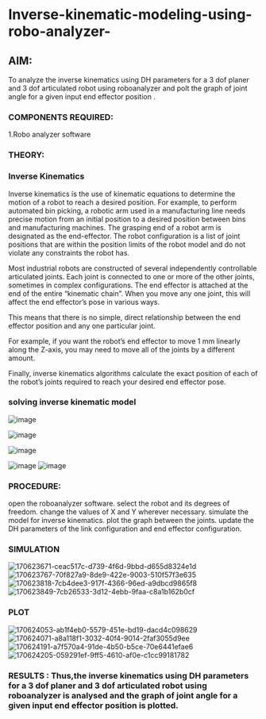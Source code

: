 # Inverse-kinematic-modeling-using-robo-analyzer-

 
## AIM: 
To analyze the inverse kinematics using DH parameters for a 3 dof planer and 3 dof articulated robot using roboanalyzer and polt the graph of joint angle for a given  input end effector position .


### COMPONENTS REQUIRED:
1.Robo analyzer software  


### THEORY: 
  
### Inverse Kinematics
 

Inverse kinematics is the use of kinematic equations to determine the motion of a robot to reach a desired position. For example, to perform automated bin picking, a robotic arm used in a manufacturing line needs precise motion from an initial position to a desired position between bins and manufacturing machines. The grasping end of a robot arm is designated as the end-effector. The robot configuration is a list of joint positions that are within the position limits of the robot model and do not violate any constraints the robot has.

 Most industrial robots are constructed of several independently controllable articulated joints. Each joint is connected to one or more of the other joints, sometimes in complex configurations. The end effector is attached at the end of the entire “kinematic chain”. When you move any one joint, this will affect the end effector’s pose in various ways.

This means that there is no simple, direct relationship between the end effector position and any one particular joint.

For example, if you want the robot’s end effector to move 1 mm linearly along the Z-axis, you may need to move all of the joints by a different amount.

Finally, inverse kinematics algorithms calculate the exact position of each of the robot’s joints required to reach your desired end effector pose.

### solving inverse kinematic model 
![image](https://user-images.githubusercontent.com/36288975/170622829-3fe97ef7-8ef1-44af-afae-b0954871aa0c.png)


![image](https://user-images.githubusercontent.com/36288975/170622902-f48fd9c7-f2ec-4fd5-904b-ea51be8298c3.png)

![image](https://user-images.githubusercontent.com/36288975/170622934-a3fd7f77-7eb2-4408-b66d-d6e3adbd1f99.png)

![image](https://user-images.githubusercontent.com/36288975/170622982-9c4d8b23-1563-4e17-9616-87bcc4f4501d.png)
![image](https://user-images.githubusercontent.com/36288975/170623020-f27efc12-bb58-4f62-840d-af544ac6689e.png)

### PROCEDURE:
open the roboanalyzer software.
select the robot and its degrees of freedom.
change the values of X and Y wherever necessary.
simulate the model for inverse kinematics.
plot the graph between the joints.
update the DH parameters of the link configuration and end effector configuration.
### SIMULATION 
 ![170623671-ceac517c-d739-4f6d-9bbd-d655d8324e1d](https://user-images.githubusercontent.com/88670187/205495378-847b55da-e123-44ee-91e9-a2f6122e0f2a.jpg)
 ![170623767-70f827a9-8de9-422e-9003-510f57f3e635](https://user-images.githubusercontent.com/88670187/205495381-f0b9d4bc-40fd-4530-9171-11bb787961db.jpg)
 ![170623818-7cb4dee3-917f-4366-96ed-a9dbcd9865f8](https://user-images.githubusercontent.com/88670187/205495390-0bb18018-9462-48d4-82ec-b8cedb3f5d78.png)
![170623849-7cb26533-3d12-4ebb-9faa-c8a1b162b0cf](https://user-images.githubusercontent.com/88670187/205495400-68dc5e02-b4db-48a8-939b-7560fadc96bd.png)

 ### PLOT 
 ![170624053-ab1f4eb0-5579-451e-bd19-dacd4c098629](https://user-images.githubusercontent.com/88670187/205495402-288c8e79-c3d5-42ce-9ed9-4b5c0b5a8e78.png)
 ![170624071-a8a118f1-3032-40f4-9014-2faf3055d9ee](https://user-images.githubusercontent.com/88670187/205495408-7fca049a-5c23-4226-8f38-2d8ccf0b6fc1.jpg)
 ![170624191-a7f570a4-91de-4b50-b5ce-70e6441efae6](https://user-images.githubusercontent.com/88670187/205495416-c176732a-1cdd-4f7b-bd8a-85c5b65ca841.png)
 ![170624205-059291ef-9ff5-4610-af0e-c1cc99181782](https://user-images.githubusercontent.com/88670187/205495425-be08d868-e789-4e26-8395-f3b42840bc3d.jpg)

 ### RESULTS :  Thus,the inverse kinematics using DH parameters for a 3 dof planer and 3 dof articulated robot using roboanalyzer is analysed and the graph of joint angle for a given input end effector position is plotted.
 
